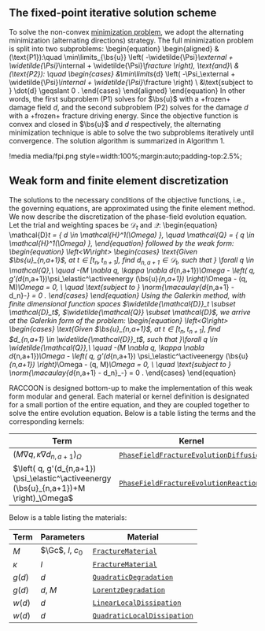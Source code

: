 ## The fixed-point iterative solution scheme

To solve the non-convex [minimization problem](theory/free_energy.md), we adopt the alternating minimization (alternating directions) strategy. The full minimization problem is split into two subproblems:
\begin{equation}
  \begin{aligned}
    &(\text{P1}):\quad \min\limits_{\bs{u}} \left( -\widetilde{\Psi}_\external + \widetilde{\Psi}_\internal + \widetilde{\Psi}_\fracture \right), \text{and}\\
    &(\text{P2}): \quad \begin{cases}
        &\min\limits_{d} \left( -\Psi_\external + \widetilde{\Psi}_\internal + \widetilde{\Psi}_\fracture \right) \\
        &\text{subject to } \dot{d} \geqslant 0 .
    \end{cases}
  \end{aligned}
\end{equation}
In other words, the first subproblem (P1) solves for $\bs{u}$ with a +frozen+ damage field $d$, and the second subproblem (P2) solves for the damage $d$ with a +frozen+ fracture driving energy. Since the objective function is convex and closed in $\bs{u}$ and $d$ respectively, the alternating minimization technique is able to solve the two subproblems iteratively until convergence. The solution algorithm is summarized in Algorithm 1.

!media media/fpi.png
       style=width:100%;margin:auto;padding-top:2.5%;

## Weak form and finite element discretization

The solutions to the necessary conditions of the objective functions, i.e., the governing equations, are approximated using the finite element method. We now describe the discretization of the phase-field evolution equation. Let the trial and weighting spaces be $\mathcal{D}_t$ and $\mathcal{Q}$:
\begin{equation}
    \mathcal{D}_t = \{ d \in \mathcal{H}^1(\Omega) \}, \quad \mathcal{Q} = \{ q \in \mathcal{H}^1(\Omega) \},
\end{equation}
followed by the weak form:
\begin{equation}
    \left<W\right>
    \begin{cases}
        \text{Given $\bs{u}_{n,a+1}$, at $t \in [t_n,t_{n+1}]$, find $d_{n,a+1} \in \mathcal{D}_t$, such that } \forall q \in \mathcal{Q},\\
        \quad -(M \nabla q, \kappa \nabla d_{n,a+1})_\Omega - \left( q, g'(d_{n,a+1})\psi_\elastic^\activeenergy (\bs{u}_{n,a+1}) \right)_\Omega - (q, M)_\Omega = 0, \\
        \quad \text{subject to } \norm{\macaulay{d_{n,a+1} - d_n}_-} = 0 .
    \end{cases}
\end{equation}
Using the Galerkin method, with finite dimensional function spaces $\widetilde{\mathcal{D}}_t \subset \mathcal{D}_t$, $\widetilde{\mathcal{Q}} \subset \mathcal{D}$, we arrive at the Galerkin form of the problem:
\begin{equation}
    \left<G\right>
    \begin{cases}
        \text{Given $\bs{u}_{n,a+1}$, at $t \in [t_n,t_{n+1}]$, find $d_{n,a+1} \in \widetilde{\mathcal{D}}_t$, such that }\forall q \in \widetilde{\mathcal{Q}},\\
        \quad -(M \nabla q, \kappa \nabla d_{n,a+1})_\Omega - \left( q, g'(d_{n,a+1}) \psi_\elastic^\activeenergy (\bs{u}_{n,a+1}) \right)_\Omega - (q, M)_\Omega = 0, \\
        \quad \text{subject to } \norm{\macaulay{d_{n,a+1} - d_n}_-} = 0 .
    \end{cases}
\end{equation}

RACCOON is designed bottom-up to make the implementation of this weak form modular and general. Each material or kernel definition is designated for a small portion of the entire equation, and they are coupled together to solve the entire evolution equation. Below is a table listing the terms and the corresponding kernels:

| Term                                                                                    | Kernel                                                                             |
| --------------------------------------------------------------------------------------- | ---------------------------------------------------------------------------------- |
| $(M \nabla q, \kappa \nabla d_{n,a+1})_\Omega$                                          | [`PhaseFieldFractureEvolutionDiffusion`](/PhaseFieldFractureEvolutionDiffusion.md) |
| $\left( q, g'(d_{n,a+1}) \psi_\elastic^\activeenergy (\bs{u}_{n,a+1})+M \right)_\Omega$ | [`PhaseFieldFractureEvolutionReaction`](/PhaseFieldFractureEvolutionReaction.md)   |

Below is a table listing the materials:

| Term     | Parameters        | Material                                                     |
| -------- | ----------------- | ------------------------------------------------------------ |
| $M$      | $\Gc$, $l$, $c_0$ | [`FractureMaterial`](/FractureMaterial.md)                   |
| $\kappa$ | $l$               | [`FractureMaterial`](/FractureMaterial.md)                   |
| $g(d)$   | $d$               | [`QuadraticDegradation`](/QuadraticDegradation.md)           |
| $g(d)$   | $d$, $M$          | [`LorentzDegradation`](/LorentzDegradation.md)               |
| $w(d)$   | $d$               | [`LinearLocalDissipation`](/LinearLocalDissipation.md)       |
| $w(d)$   | $d$               | [`QuadraticLocalDissipation`](/QuadraticLocalDissipation.md) |
